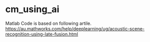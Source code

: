 # cm_using_ai
Matlab Code is based on following artile. 
https://au.mathworks.com/help/deeplearning/ug/acoustic-scene-recognition-using-late-fusion.html
